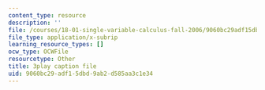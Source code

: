 ```yaml
---
content_type: resource
description: ''
file: /courses/18-01-single-variable-calculus-fall-2006/9060bc29adf15dbd9ab2d585aa3c1e34_--lPz7VFnKI.vtt
file_type: application/x-subrip
learning_resource_types: []
ocw_type: OCWFile
resourcetype: Other
title: 3play caption file
uid: 9060bc29-adf1-5dbd-9ab2-d585aa3c1e34
---
```

